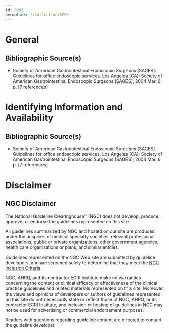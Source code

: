 ```yaml
---
id: 5293
permalink: /:collection/5293
---
```


# General

## Bibliographic Source(s)

- Society of American Gastrointestinal Endoscopic Surgeons (SAGES). Guidelines for office endoscopic services. Los Angeles (CA): Society of American Gastrointestinal Endoscopic Surgeons (SAGES); 2004 Mar. 6 p. [7 references]

# Identifying Information and Availability

## Bibliographic Source(s)

- Society of American Gastrointestinal Endoscopic Surgeons (SAGES). Guidelines for office endoscopic services. Los Angeles (CA): Society of American Gastrointestinal Endoscopic Surgeons (SAGES); 2004 Mar. 6 p. [7 references]

# Disclaimer

## NGC Disclaimer

The National Guideline Clearinghouse™ (NGC) does not develop, produce, approve, or endorse the guidelines represented on this site.

All guidelines summarized by NGC and hosted on our site are produced under the auspices of medical specialty societies, relevant professional associations, public or private organizations, other government agencies, health care organizations or plans, and similar entities.

Guidelines represented on the NGC Web site are submitted by guideline developers, and are screened solely to determine that they meet the [NGC Inclusion Criteria](/help-and-about/summaries/inclusion-criteria).

NGC, AHRQ, and its contractor ECRI Institute make no warranties concerning the content or clinical efficacy or effectiveness of the clinical practice guidelines and related materials represented on this site. Moreover, the views and opinions of developers or authors of guidelines represented on this site do not necessarily state or reflect those of NGC, AHRQ, or its contractor ECRI Institute, and inclusion or hosting of guidelines in NGC may not be used for advertising or commercial endorsement purposes.

Readers with questions regarding guideline content are directed to contact the guideline developer.

